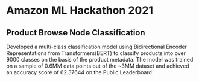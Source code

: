 # Amazon ML Hackathon 2021
## Product Browse Node Classification
Developed a multi-class classification model using Bidirectional Encoder Representations from Transformers(BERT) to classify products into over 9000 classes on the basis of the product metadata. The model was trained on a sample of 0.6MM data points out of the ~3MM dataset and achieved an accuracy score of 62.37644 on the Public Leaderboard.
